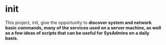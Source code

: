 # init

This project, init, give the opportunity to **discover system and network
basic commands, many of the services used on a server machine, as well as a few ideas of
scripts that can be useful for SysAdmins on a daily basis.**
